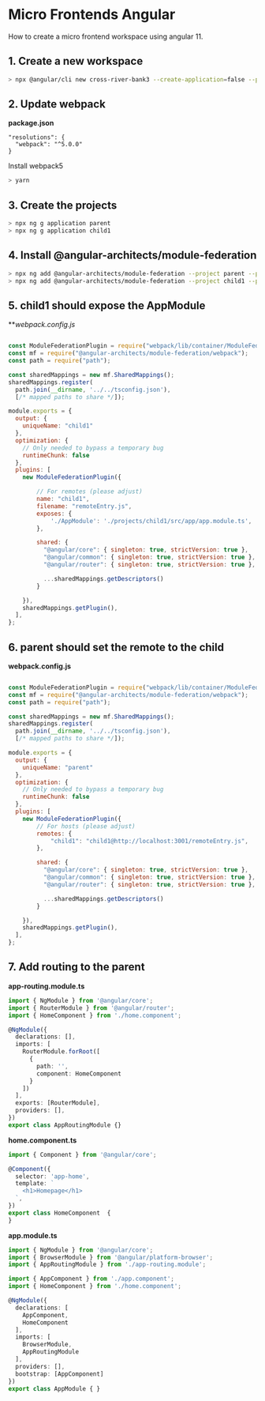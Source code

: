 # Micro Frontends Angular

How to create a micro frontend workspace using angular 11.

## 1. Create a new workspace

```bash
> npx @angular/cli new cross-river-bank3 --create-application=false --package-manager=yarn
```

## 2. Update webpack

**package.json**

```
"resolutions": {
  "webpack": "^5.0.0"
}
```

Install webpack5

```bash
> yarn
```

## 3. Create the projects

```bash
> npx ng g application parent
> npx ng g application child1
```

## 4. Install @angular-architects/module-federation

```bash
> npx ng add @angular-architects/module-federation --project parent --port 3000
> npx ng add @angular-architects/module-federation --project child1 --port 3001
``` 

## 5. child1 should expose the AppModule

***webpack.config.js*

```js

const ModuleFederationPlugin = require("webpack/lib/container/ModuleFederationPlugin");
const mf = require("@angular-architects/module-federation/webpack");
const path = require("path");

const sharedMappings = new mf.SharedMappings();
sharedMappings.register(
  path.join(__dirname, '../../tsconfig.json'),
  [/* mapped paths to share */]);

module.exports = {
  output: {
    uniqueName: "child1"
  },
  optimization: {
    // Only needed to bypass a temporary bug
    runtimeChunk: false
  },
  plugins: [
    new ModuleFederationPlugin({

        // For remotes (please adjust)
        name: "child1",
        filename: "remoteEntry.js",
        exposes: {
            './AppModule': './projects/child1/src/app/app.module.ts',
        },

        shared: {
          "@angular/core": { singleton: true, strictVersion: true },
          "@angular/common": { singleton: true, strictVersion: true },
          "@angular/router": { singleton: true, strictVersion: true },

          ...sharedMappings.getDescriptors()
        }

    }),
    sharedMappings.getPlugin(),
  ],
};

```

## 6. parent should set the remote to the child

**webpack.config.js**

```js

const ModuleFederationPlugin = require("webpack/lib/container/ModuleFederationPlugin");
const mf = require("@angular-architects/module-federation/webpack");
const path = require("path");

const sharedMappings = new mf.SharedMappings();
sharedMappings.register(
  path.join(__dirname, '../../tsconfig.json'),
  [/* mapped paths to share */]);

module.exports = {
  output: {
    uniqueName: "parent"
  },
  optimization: {
    // Only needed to bypass a temporary bug
    runtimeChunk: false
  },
  plugins: [
    new ModuleFederationPlugin({
        // For hosts (please adjust)
        remotes: {
            "child1": "child1@http://localhost:3001/remoteEntry.js",
        },

        shared: {
          "@angular/core": { singleton: true, strictVersion: true },
          "@angular/common": { singleton: true, strictVersion: true },
          "@angular/router": { singleton: true, strictVersion: true },

          ...sharedMappings.getDescriptors()
        }

    }),
    sharedMappings.getPlugin(),
  ],
};


```

## 7. Add routing to the parent

**app-routing.module.ts**

```typescript
import { NgModule } from '@angular/core';
import { RouterModule } from '@angular/router';
import { HomeComponent } from './home.component';

@NgModule({
  declarations: [],
  imports: [
    RouterModule.forRoot([
      {
        path: '',
        component: HomeComponent
      }
    ])
  ],
  exports: [RouterModule],
  providers: [],
})
export class AppRoutingModule {}

```

**home.component.ts**

```typescript
import { Component } from '@angular/core';

@Component({
  selector: 'app-home',
  template: `
    <h1>Homepage</h1>
  `,
})
export class HomeComponent  {
}

```

**app.module.ts**

```typescript
import { NgModule } from '@angular/core';
import { BrowserModule } from '@angular/platform-browser';
import { AppRoutingModule } from './app-routing.module';

import { AppComponent } from './app.component';
import { HomeComponent } from './home.component';

@NgModule({
  declarations: [
    AppComponent,
    HomeComponent
  ],
  imports: [
    BrowserModule,
    AppRoutingModule
  ],
  providers: [],
  bootstrap: [AppComponent]
})
export class AppModule { }

```


